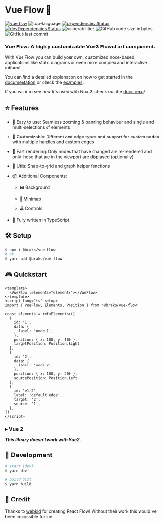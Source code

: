 # Vue Flow 🌊

[![vue flow](./src/assets/vue-flow.gif)](https://vueflow.dev/)
![top-language](https://img.shields.io/github/languages/top/bcakmakoglu/vue-flow)
[![dependencies Status](https://status.david-dm.org/gh/bcakmakoglu/vue-flow.svg)](https://david-dm.org/bcakmakoglu/vue-flow)
[![devDependencies Status](https://status.david-dm.org/gh/bcakmakoglu/vue-flow.svg?type=dev)](https://david-dm.org/bcakmakoglu/vue-flow?type=dev)
![vulnerabilities](https://img.shields.io/snyk/vulnerabilities/github/bcakmakoglu/vue-flow)
![GitHub code size in bytes](https://img.shields.io/github/languages/code-size/bcakmakoglu/vue-flow)
![GitHub last commit](https://img.shields.io/github/last-commit/bcakmakoglu/vue-flow)

### __Vue Flow: A highly customizable Vue3 Flowchart component.__

With Vue Flow you can build your own, customized node-based applications like static diagrams or even more complex and
interactive editors!

You can find a detailed explanation on how to get started in the [documentation](https://vueflow.dev/docs) or check
the [examples](https://vueflow.dev/examples).

If you want to see how it's used with Nuxt3, check out the [docs repo](https://github.com/bcakmakoglu/vue-flow-docs)!

## ⭐️ Features

- 👶 Easy to use: Seamless zooming & panning behaviour and single and multi-selections of
  elements

- 🎨 Customizable: Different and edge types and support for custom nodes with multiple handles and custom edges

- 🚀 Fast rendering: Only nodes that have changed are re-rendered and only those that are in the viewport are displayed (optionally)

- 🧲 Utils: Snap-to-grid and graph helper functions

- 📦 Additional Components:

  - 🖼 Background

  - 🧭 Minimap

  - 🕹 Controls

- 🦾 Fully written in TypeScript

## 🛠 Setup

```bash
$ npm i @braks/vue-flow
# or
$ yarn add @braks/vue-flow
```

## 🎮 Quickstart

```vue
<template>
  <VueFlow :elements="elements"></VueFlow>
</template>
<script lang="ts" setup>
import { VueFlow, Elements, Position } from '@braks/vue-flow'

const elements = ref<Elements>([
  {
    id: '1',
    data: {
      label: 'node 1',
    },
    position: { x: 100, y: 100 },
    targetPosition: Position.Right
  },
  {
    id: '2',
    data: {
      label: 'node 2',
    },
    position: { x: 100, y: 200 },
    sourcePosition: Position.Left
  },
  {
    id: 'e1-2',
    label: 'default edge',
    target: '2',
    source: '1',
  },
])
</script>
```

### ▸ Vue 2

**_This library doesn't work with Vue2._**

## 🧪 Development

```bash
# start (dev)
$ yarn dev

# build dist
$ yarn build
```

## 💝 Credit

Thanks to [webkid](https://webkid.io/) for creating React Flow! Without their work this would've been impossible for me.
